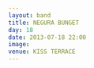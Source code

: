 ```yaml
---
layout: band
title: NEGURA BUNGET
day: 18
date: 2013-07-18 22:00
image: 
venue: KISS TERRACE
---
```



